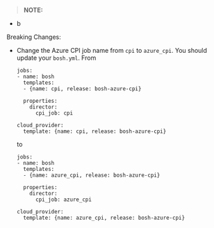 >**NOTE:**
  * b

Breaking Changes:
- Change the Azure CPI job name from `cpi` to `azure_cpi`. You should update your `bosh.yml`.
  From

  ```
  jobs:
  - name: bosh
    templates:
    - {name: cpi, release: bosh-azure-cpi}

    properties:
      director:
        cpi_job: cpi

  cloud_provider:
    template: {name: cpi, release: bosh-azure-cpi}
  ```

  to

  ```
  jobs:
  - name: bosh
    templates:
    - {name: azure_cpi, release: bosh-azure-cpi}

    properties:
      director:
        cpi_job: azure_cpi

  cloud_provider:
    template: {name: azure_cpi, release: bosh-azure-cpi}
  ```
